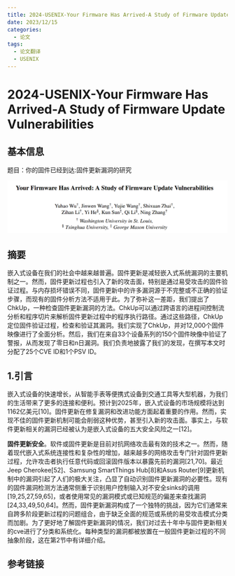 ```yaml
---
title: 2024-USENIX-Your Firmware Has Arrived-A Study of Firmware Update Vulnerabilities
date: 2023/12/15
categories:
  - 论文
tags:
  - 论文翻译
  - USENIX
---
```

# 2024-USENIX-Your Firmware Has Arrived-A Study of Firmware Update Vulnerabilities
## 基本信息
题目：你的固件已经到达:固件更新漏洞的研究

![](2024-USENIX-Your%20Firmware%20Has%20Arrived-A%20Study%20of%20Firmware%20Update%20Vulnerabilities/image-20231215164038033.png)

## 摘要
嵌入式设备在我们的社会中越来越普遍。固件更新是减轻嵌入式系统漏洞的主要机制之一。然而，固件更新过程也引入了新的攻击面，特别是通过易受攻击的固件验证过程。与内存损坏错误不同，固件更新中的许多漏洞源于不完整或不正确的验证步骤，而现有的固件分析方法不适用于此。为了弥补这一差距，我们提出了ChkUp，一种检查固件更新漏洞的方法。ChkUp可以通过跨语言的进程间控制流分析和程序切片来解析固件更新过程中的程序执行路径。通过这些路径，ChkUp定位固件验证过程，检查和验证其漏洞。我们实现了ChkUp，并对12,000个固件映像进行了全面分析。然后，我们在来自33个设备系列的150个固件映像中验证了警报，从而发现了零日和n日漏洞。我们负责地披露了我们的发现，在撰写本文时分配了25个CVE ID和1个PSV ID。

## 1.引言
嵌入式设备的快速增长，从智能手表等便携式设备到交通工具等大型机器，为我们的生活带来了更多的连接和便利。预计到2025年，嵌入式设备的市场规模将达到1162亿美元[10]。固件更新在修复漏洞和改进功能方面起着重要的作用。然而，实现不佳的固件更新机制可能会削弱这种优势，甚至引入新的攻击面。事实上，与软件更新相关的漏洞已经被认为是嵌入式设备的五大安全风险之一[12]。

**固件更新安全**。软件或固件更新是目前对抗网络攻击最有效的技术之一。然而，随着现代嵌入式系统连接性和复杂性的增加，越来越多的网络攻击专门针对固件更新过程，允许攻击者执行任意代码或回滚固件版本以暴露先前的漏洞[21,70]。最近Jeep Cherokee[52]、Samsung SmartThings Hub[8]和Asus Router[9]更新机制中的漏洞引起了人们的极大关注，凸显了自动识别固件更新漏洞的必要性。现有的固件漏洞检测方法通常侧重于识别用户控制输入对不安全sinks的调用[19,25,27,59,65]，或者使用常见的漏洞模式或已知规范的偏差来查找漏洞[24,33,49,50,64]。然而，固件更新漏洞构成了一个独特的挑战，因为它们通常来自跨多阶段更新过程的问题组合，由于缺乏全面的规范或系统的易受攻击模式分类而加剧。为了更好地了解固件更新漏洞的情况，我们对过去十年中与固件更新相关的cve进行了分类和系统化。每种类型的漏洞都被放置在一般固件更新过程的不同抽象阶段，这在第2节中有详细介绍。



## 参考链接

